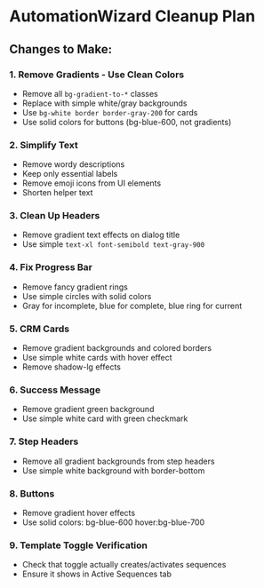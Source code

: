 # AutomationWizard Cleanup Plan

## Changes to Make:

### 1. Remove Gradients - Use Clean Colors
- Remove all `bg-gradient-to-*` classes
- Replace with simple white/gray backgrounds
- Use `bg-white border border-gray-200` for cards
- Use solid colors for buttons (bg-blue-600, not gradients)

### 2. Simplify Text
- Remove wordy descriptions
- Keep only essential labels
- Remove emoji icons from UI elements
- Shorten helper text

### 3. Clean Up Headers
- Remove gradient text effects on dialog title
- Use simple `text-xl font-semibold text-gray-900`

### 4. Fix Progress Bar
- Remove fancy gradient rings
- Use simple circles with solid colors
- Gray for incomplete, blue for complete, blue ring for current

### 5. CRM Cards
- Remove gradient backgrounds and colored borders
- Use simple white cards with hover effect
- Remove shadow-lg effects

### 6. Success Message
- Remove gradient green background
- Use simple white card with green checkmark

### 7. Step Headers
- Remove all gradient backgrounds from step headers
- Use simple white background with border-bottom

### 8. Buttons
- Remove gradient hover effects
- Use solid colors: bg-blue-600 hover:bg-blue-700

### 9. Template Toggle Verification
- Check that toggle actually creates/activates sequences
- Ensure it shows in Active Sequences tab

